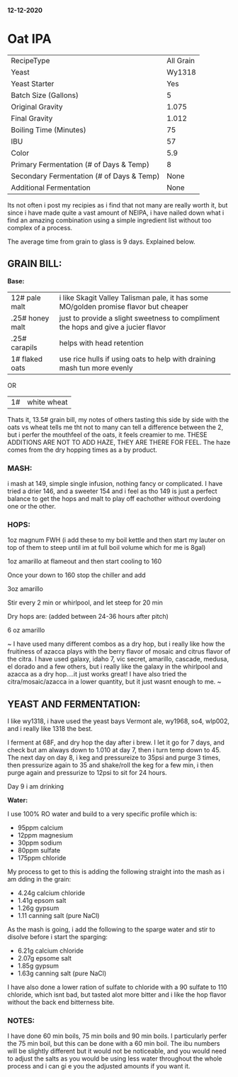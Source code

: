 __12-12-2020__

# Oat IPA
| | |
|---|---|
|RecipeType|	All Grain|
|Yeast| 	Wy1318|
|Yeast Starter	|Yes|
|Batch Size (Gallons)	|5|
|Original Gravity|	1.075|
|Final Gravity|	1.012|
|Boiling Time (Minutes)|	75|
|IBU	|57|
|Color|	5.9|
|Primary Fermentation (# of Days & Temp)|	8|
|Secondary Fermentation (# of Days & Temp)|	None|
|Additional Fermentation|	None|

Its not often i post my recipies as i find that not many are really worth it, but since i have made quite a vast amount of NEIPA, i have nailed down what i find an amazing combination using a simple ingredient list without too complex of a process.

The average time from grain to glass is 9 days. Explained below.

## GRAIN BILL:
**Base:**

| | |
|---|---|
| 12# pale malt | i like Skagit Valley Talisman pale, it has some MO/golden promise flavor but cheaper|
| .25# honey malt | just to provide a slight sweetness to compliment the hops and give a jucier flavor |
| .25# carapils | helps with head retention |
| 1# flaked oats | use rice hulls if using oats to help with draining mash tun more evenly |

OR

|||
|---|---|
| 1# | white wheat |

Thats it, 13.5# grain bill, my notes of others tasting this side by side with the oats vs wheat tells me tht not to many can tell a difference between the 2, but i perfer the mouthfeel of the oats, it feels creamier to me. THESE ADDITIONS ARE NOT TO ADD HAZE, THEY ARE THERE FOR FEEL. The haze comes from the dry hopping times as a by product.

### MASH:
i mash at 149, simple single infusion, nothing fancy or complicated. I have tried a drier 146, and a sweeter 154 and i feel as tho 149 is just a perfect balance to get the hops and malt to play off eachother without overdoing one or the other.

### HOPS:
1oz magnum FWH (i add these to my boil kettle and then start my lauter on top of them to steep until im at full boil volume which for me is 8gal)

1oz amarillo at flameout and then start cooling to 160

Once your down to 160 stop the chiller and add

3oz amarillo

Stir every 2 min or whirlpool, and let steep for 20 min

Dry hops are: (added between 24-36 hours after pitch)

6 oz amarillo

~ I have used many different combos as a dry hop, but i really like how the fruitiness of azacca plays with the berry flavor of mosaic and citrus flavor of the citra. I have used galaxy, idaho 7, vic secret, amarillo, cascade, medusa, el dorado and a few others, but i really like the galaxy in the whirlpool and azacca as a dry hop....it just works great! I have also tried the citra/mosaic/azacca in a lower quantity, but it just wasnt enough to me. ~

## YEAST AND FERMENTATION:

I like wy1318, i have used the yeast bays Vermont ale, wy1968, so4, wlp002, and i really like 1318 the best.

I ferment at 68F, and dry hop the day after i brew. I let it go for 7 days, and check but am always down to 1.010 at day 7, then i turn temp down to 45. The next day on day 8, i keg and pressureize to 35psi and purge 3 times, then pressurize again to 35 and shake/roll the keg for a few min, i then purge again and pressurize to 12psi to sit for 24 hours.

Day 9 i am drinking


**Water:**

I use 100% RO water and build to a very specific profile which is:

* 95ppm calcium
* 12ppm magnesium
* 30ppm sodium
* 80ppm sulfate
* 175ppm chloride

My process to get to this is adding the following straight into the mash as i am dding in the grain:

* 4.24g calcium chloride
* 1.41g epsom salt
* 1.26g gypsum
* 1.11 canning salt (pure NaCl)

As the mash is going, i add the following to the sparge water and stir to disolve before i start the sparging:

* 6.21g calcium chloride
* 2.07g epsome salt
* 1.85g gypsum
* 1.63g canning salt (pure NaCl)

I have also done a lower ration of sulfate to chloride with a 90 sulfate to 110 chloride, which isnt bad, but tasted alot more bitter and i like the hop flavor without the back end bitterness bite.

### NOTES:

I have done 60 min boils, 75 min boils and 90 min boils. I particularly perfer the 75 min boil, but this can be done with a 60 min boil. The ibu numbers will be slightly different but it would not be noticeable, and you would need to adjust the salts as you would be using less water throughout the whole process and i can gi e you the adjusted amounts if you want it.
